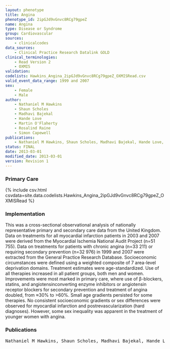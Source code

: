 ```yaml
---
layout: phenotype
title: Angina
phenotype_id: 2ipGJd9vGnvc8RCg79gpeZ
name: Angina
type: Disease or Syndrome
group: Cardiovascular
sources: 
    - clinicalcodes
data_sources:
    - Clinical Practice Research Datalink GOLD
clinical_terminologies:
    - Read Version 2
    - OXMIS
validation:
codelists: Hawkins_Angina_2ipGJd9vGnvc8RCg79gpeZ_OXMISRead.csv
valid_event_data_range: 1999 and 2007
sex:
    - Female
    - Male
author:
    - Nathaniel M Hawkins
    - Shaun Scholes
    - Madhavi Bajekal
    - Hande Love
    - Martin O'Flaherty
    - Rosalind Raine
    - Simon Capewell    
publications:
    - Nathaniel M Hawkins, Shaun Scholes, Madhavi Bajekal, Hande Love, Martin O'Flaherty, Rosalind Raine, Simon Capewell, The UK National Health Service Delivering Equitable Treatment Across the Spectrum of Coronary Disease. Circulation Cardiovascular Quality and Outcomes, 6:2, 2013.
status: FINAL
date: 2013-03-01
modified_date: 2013-03-01
version: Revision 1
---
```


### Primary Care

{% include csv.html csvdata=site.data.codelists.Hawkins_Angina_2ipGJd9vGnvc8RCg79gpeZ_OXMISRead %}

### Implementation

This was a cross-sectional observational analysis of nationally representative primary and secondary
care data from the United Kingdom. Data on treatments for all myocardial infarction patients in 2003 and 2007 were
derived from the Myocardial Ischemia National Audit Project (n=51 755). Data on treatments for patients with chronic
angina (n=33 211) or requiring secondary prevention (n=32 976) in 1999 and 2007 were extracted from the General
Practice Research Database. Socioeconomic circumstances were defined using a weighted composite of 7 area-level
deprivation domains. Treatment estimates were age-standardized. Use of all therapies increased in all patient groups, both
men and women. Improvements were most marked in primary care, where use of β-blockers, statins, and angiotensinconverting
enzyme inhibitors or angiotensin receptor blockers for secondary prevention and treatment of angina doubled,
from ≈30% to >60%. Small age gradients persisted for some therapies. No consistent socioeconomic gradients or sex
differences were observed for myocardial infarction and postrevascularization (hard diagnoses). However, some sex
inequality was apparent in the treatment of younger women with angina.

### Publications

<pre>
Nathaniel M Hawkins, Shaun Scholes, Madhavi Bajekal, Hande Love, Martin O'Flaherty, Rosalind Raine, Simon Capewell, The UK National Health Service Delivering Equitable Treatment Across the Spectrum of Coronary Disease. Circulation Cardiovascular Quality and Outcomes, 6:2, 2013.
</pre>
